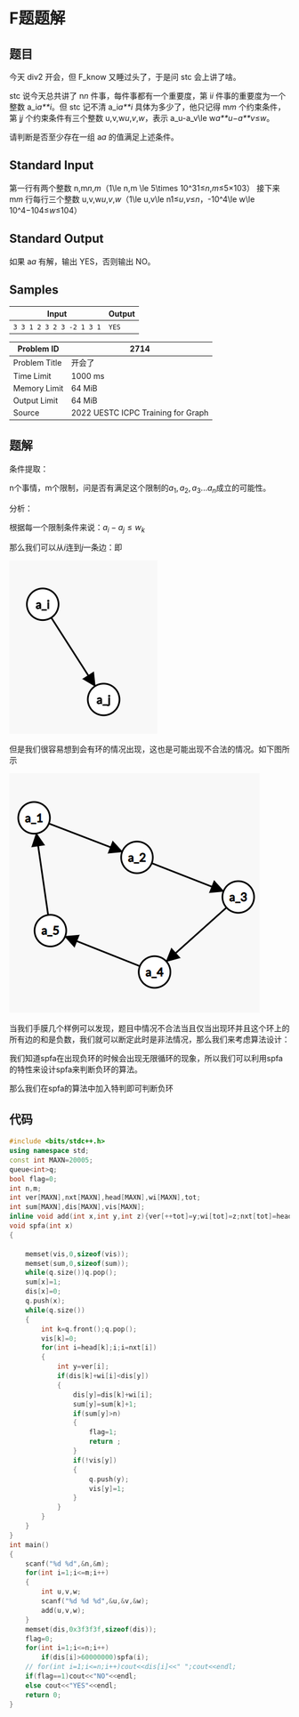 # F题题解

## 题目

今天 div2 开会，但 F_know 又睡过头了，于是问 stc 会上讲了啥。

stc 说今天总共讲了 n*n* 件事，每件事都有一个重要度，第 i*i* 件事的重要度为一个整数 a_i*a**i*。但 stc 记不清 a_i*a**i* 具体为多少了，他只记得 m*m* 个约束条件，第 j*j* 个约束条件有三个整数 u,v,w*u*,*v*,*w*，表示 a_u-a_v\le w*a**u*−*a**v*≤*w*。

请判断是否至少存在一组 a*a* 的值满足上述条件。

## Standard Input

第一行有两个整数 n,m*n*,*m*（1\le n,m \le 5\times 10^31≤*n*,*m*≤5×103）
接下来 m*m* 行每行三个整数 u,v,w*u*,*v*,*w*（1\le u,v\le n1≤*u*,*v*≤*n*，-10^4\le w\le 10^4−104≤*w*≤104）

## Standard Output

如果 a*a* 有解，输出 YES，否则输出 NO。

## Samples

| Input                    | Output |
| ------------------------ | ------ |
| `3 3 1 2 3 2 3 -2 1 3 1` | `YES`  |

| Problem ID    | 2714                               |
| ------------- | ---------------------------------- |
| Problem Title | 开会了                             |
| Time Limit    | 1000 ms                            |
| Memory Limit  | 64 MiB                             |
| Output Limit  | 64 MiB                             |
| Source        | 2022 UESTC ICPC Training for Graph |

## 题解

条件提取：

n个事情，m个限制，问是否有满足这个限制的${a_1,a_2,a_3...a_n}$成立的可能性。

分析：

根据每一个限制条件来说：$a_i-a_j\le w_k$ 

那么我们可以从$i$连到$j$一条边：即

![image-20220423160633622](https://raw.githubusercontent.com/2790099263/tuchuang/master/image-20220423160633622.png)

但是我们很容易想到会有环的情况出现，这也是可能出现不合法的情况。如下图所示

![image-20220423160512688](https://raw.githubusercontent.com/2790099263/tuchuang/master/image-20220423160512688.png) 

当我们手膜几个样例可以发现，题目中情况不合法当且仅当出现环并且这个环上的所有边的和是负数，我们就可以断定此时是非法情况，那么我们来考虑算法设计：

我们知道spfa在出现负环的时候会出现无限循环的现象，所以我们可以利用spfa的特性来设计spfa来判断负环的算法。

那么我们在spfa的算法中加入特判即可判断负环

## 代码

```c++
#include <bits/stdc++.h>
using namespace std;
const int MAXN=20005;
queue<int>q;
bool flag=0;
int n,m;
int ver[MAXN],nxt[MAXN],head[MAXN],wi[MAXN],tot;
int sum[MAXN],dis[MAXN],vis[MAXN];
inline void add(int x,int y,int z){ver[++tot]=y;wi[tot]=z;nxt[tot]=head[x];head[x]=tot;}
void spfa(int x)
{
    
    memset(vis,0,sizeof(vis));
    memset(sum,0,sizeof(sum));
    while(q.size())q.pop();
    sum[x]=1;
    dis[x]=0;
    q.push(x);
    while(q.size())
    {
        int k=q.front();q.pop();
        vis[k]=0;
        for(int i=head[k];i;i=nxt[i])
        {
            int y=ver[i];
            if(dis[k]+wi[i]<dis[y])
            {
                dis[y]=dis[k]+wi[i];
                sum[y]=sum[k]+1;
                if(sum[y]>n)
                {
                    flag=1;
                    return ;
                }
                if(!vis[y])
                {
                    q.push(y);
                    vis[y]=1;
                }
            }
        }
    }
}
int main()
{
    scanf("%d %d",&n,&m);
    for(int i=1;i<=m;i++)
    {
        int u,v,w;
        scanf("%d %d %d",&u,&v,&w);
        add(u,v,w);
    }
    memset(dis,0x3f3f3f,sizeof(dis));
    flag=0;
    for(int i=1;i<=n;i++)
        if(dis[i]>60000000)spfa(i);
    // for(int i=1;i<=n;i++)cout<<dis[i]<<" ";cout<<endl;
    if(flag==1)cout<<"NO"<<endl;
    else cout<<"YES"<<endl;
    return 0;
}
```



